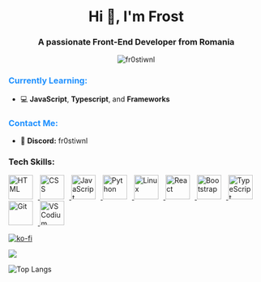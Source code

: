 <h1 align="center">Hi 👋, I'm Frost</h1>
<h3 align="center">A passionate Front-End Developer from Romania</h3>

<p align="center"> <img src="https://komarev.com/ghpvc/?username=fr0stiwnl&label=Profile%20views&color=0e75b6&style=flat" alt="fr0stiwnl" /> </p>

<div align="left">
  <h3 style="color: #1E90FF;">Currently Learning:</h3>
  <ul>
    <li>💻 <strong>JavaScript</strong>, <strong>Typescript</strong>, and <strong>Frameworks</strong></li>
  </ul>
  <h3 style="color: #1E90FF;">Contact Me:</h3>
  <ul>
    <li>🔗 <strong>Discord:</strong> fr0stiwnl</li>
  </ul>
</div>










<h3 align="left">Tech Skills:</h3>
<div align="left">
  <a href="https://developer.mozilla.org/en-US/docs/Web/HTML">
    <img src="https://skillicons.dev/icons/html.svg" alt="HTML" width="48" height="48" style="margin-right: 10px;" />
  </a>
  <a href="https://developer.mozilla.org/en-US/docs/Web/CSS">
    <img src="https://skillicons.dev/icons/css.svg" alt="CSS" width="48" height="48" style="margin-right: 10px;" />
  </a>
  <a href="https://developer.mozilla.org/en-US/docs/Web/JavaScript">
    <img src="https://skillicons.dev/icons/javascript.svg" alt="JavaScript" width="48" height="48" style="margin-right: 10px;" />
  </a>
  <a href="https://www.python.org/">
    <img src="https://skillicons.dev/icons/python.svg" alt="Python" width="48" height="48" style="margin-right: 10px;" />
  </a>
  <a href="https://www.kernel.org/">
    <img src="https://skillicons.dev/icons/linux.svg" alt="Linux" width="48" height="48" style="margin-right: 10px;" />
  </a>
  <a href="https://reactjs.org/">
    <img src="https://skillicons.dev/icons/react.svg" alt="React" width="48" height="48" style="margin-right: 10px;" />
  </a>
  <a href="https://getbootstrap.com/">
    <img src="https://skillicons.dev/icons/bootstrap.svg" alt="Bootstrap" width="48" height="48" style="margin-right: 10px;" />
  </a>
  <a href="https://www.typescriptlang.org/">
    <img src="https://skillicons.dev/icons/typescript.svg" alt="TypeScript" width="48" height="48" style="margin-right: 10px;" />
  </a>
  <a href="https://git-scm.com/">
    <img src="https://skillicons.dev/icons/git.svg" alt="Git" width="48" height="48" style="margin-right: 10px;" />
  </a>
  <a href="https://vscodium.com/">
    <img src="https://skillicons.dev/icons/vscodium.svg" alt="VSCodium" width="48" height="48" style="margin-right: 10px;" />
  </a>
</div>






















[![ko-fi](https://ko-fi.com/img/githubbutton_sm.svg)](https://ko-fi.com/G2G8VK335)

<picture>
  <source
    srcset="https://github-readme-stats.vercel.app/api?username=fr0st-iwnl&show_icons=true&theme=tokyonight"
    media="(prefers-color-scheme: dark)"
  />
  <source
    srcset="https://github-readme-stats.vercel.app/api?username=fr0st-iwnl&show_icons=true"
    media="(prefers-color-scheme: light), (prefers-color-scheme: no-preference)"
  />
  <img src="https://github-readme-stats.vercel.app/api?username=fr0st-iwnl&show_icons=true" />
</picture>

![Top Langs](https://github-readme-stats.vercel.app/api/top-langs/?username=fr0st-iwnl&bg_color=1a1b27&text_color=38bdae)

